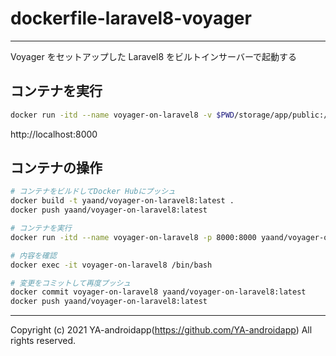 # dockerfile-laravel8-voyager

---

Voyager をセットアップした Laravel8 をビルトインサーバーで起動する

## コンテナを実行

```bash
docker run -itd --name voyager-on-laravel8 -v $PWD/storage/app/public:/src/storage/app/public -p 8000:8000 yaand/voyager-on-laravel8:latest
```

http://localhost:8000

## コンテナの操作

```bash
# コンテナをビルドしてDocker Hubにプッシュ
docker build -t yaand/voyager-on-laravel8:latest .
docker push yaand/voyager-on-laravel8:latest

# コンテナを実行
docker run -itd --name voyager-on-laravel8 -p 8000:8000 yaand/voyager-on-laravel8:latest

# 内容を確認
docker exec -it voyager-on-laravel8 /bin/bash

# 変更をコミットして再度プッシュ
docker commit voyager-on-laravel8 yaand/voyager-on-laravel8:latest
docker push yaand/voyager-on-laravel8:latest
```

---

Copyright (c) 2021 YA-androidapp(https://github.com/YA-androidapp) All rights reserved.
